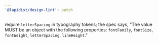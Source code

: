 ```yaml
---
'@lapidist/design-lint': patch
---
```


require `letterSpacing` in typography tokens; the spec says, "The value MUST be an object with the following properties: `fontFamily`, `fontSize`, `fontWeight`, `letterSpacing`, `lineHeight`."

